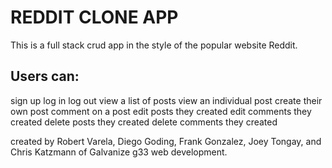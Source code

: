 # REDDIT CLONE APP
This is a full stack crud app in the style of the popular website Reddit.

## Users can:
sign up
log in
log out
view a list of posts
view an individual post
create their own post
comment on a post
edit posts they created
edit comments they created
delete posts they created
delete comments they created

created by Robert Varela, Diego Goding, Frank Gonzalez, Joey Tongay, and Chris Katzmann of Galvanize g33 web development.
